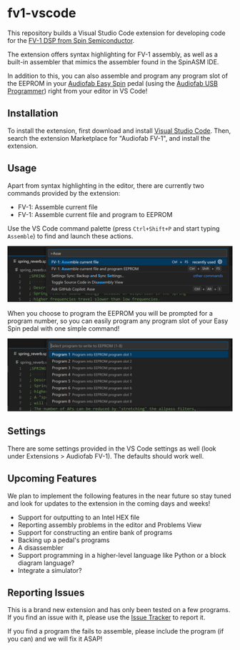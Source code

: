 # fv1-vscode

This repository builds a Visual Studio Code extension for developing code for the [FV-1 DSP from Spin Semiconductor](http://www.spinsemi.com/products.html).

The extension offers syntax highlighting for FV-1 assembly, as well as a built-in assembler that mimics the assembler found in the SpinASM IDE.

In addition to this, you can also assemble and program any program slot of the EEPROM in your [Audiofab Easy Spin](https://audiofab.com/products/easy-spin) pedal (using the [Audiofab USB Programmer](https://audiofab.com/store/easy-spin-programmer)) right from your editor in VS Code!

## Installation

To install the extension, first download and install [Visual Studio Code](https://code.visualstudio.com). Then, search the extension Marketplace for "Audiofab FV-1", and install the extension.

## Usage

Apart from syntax highlighting in the editor, there are currently two commands provided by the extension:

- FV-1: Assemble current file
- FV-1: Assemble current file and program to EEPROM

Use the VS Code command palette (press `Ctrl+Shift+P` and start typing `Assemble`) to find and launch these actions.

![alt text](doc/commands.png)

When you choose to program the EEPROM you will be prompted for a program number, so you can easily program any program slot of your Easy Spin pedal with one simple command!

![alt text](doc/program_select.png)

## Settings

There are some settings provided in the VS Code settings as well (look under Extensions > Audiofab FV-1). The defaults should work well.

## Upcoming Features

We plan to implement the following features in the near future so stay tuned and look for updates to the extension in the coming days and weeks!

- Support for outputting to an Intel HEX file
- Reporting assembly problems in the editor and Problems View
- Support for constructing an entire bank of programs
- Backing up a pedal's programs
- A disassembler
- Support programming in a higher-level language like Python or a block diagram language?
- Integrate a simulator?

## Reporting Issues

This is a brand new extension and has only been tested on a few programs. If you find an issue with it, please use the [Issue Tracker](https://github.com/audiofab/fv1-vscode/issues) to report it.

If you find a program the fails to assemble, please include the program (if you can) and we will fix it ASAP!